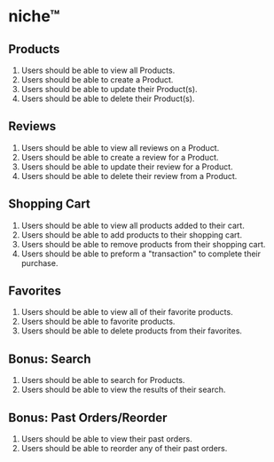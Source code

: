 # niche&trade;
## Products
1. Users should be able to view all Products.
2. Users should be able to create a Product.
3. Users should be able to update their Product(s).
4. Users should be able to delete their Product(s).
## Reviews
1. Users should be able to view all reviews on a Product.
2. Users should be able to create a review for a Product.
3. Users should be able to update their review for a Product.
4. Users should be able to delete their review from a Product.
## Shopping Cart
1. Users should be able to view all products added to their cart.
2. Users should be able to add products to their shopping cart.
3. Users should be able to remove products from their shopping cart.
4. Users should be able to preform a "transaction" to complete their purchase.
## Favorites
1. Users should be able to view all of their favorite products.
2. Users should be able to favorite products.
3. Users should be able to delete products from their favorites.
## Bonus: Search
1. Users should be able to search for Products.
2. Users should be able to view the results of their search.
## Bonus: Past Orders/Reorder
1. Users should be able to view their past orders.
2. Users should be able to reorder any of their past orders.
